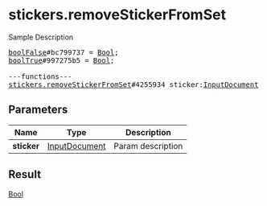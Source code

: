 # stickers.removeStickerFromSet

Sample Description

<pre>
<a href="../constructor/boolFalse.md">boolFalse</a>#bc799737 = <a href="../type/Bool.md">Bool</a>;
<a href="../constructor/boolTrue.md">boolTrue</a>#997275b5 = <a href="../type/Bool.md">Bool</a>;

---functions---
<a href="../method/stickers.removeStickerFromSet.md">stickers.removeStickerFromSet</a>#4255934 sticker:<a href="../type/InputDocument.md">InputDocument</a> = <a href="../type/Bool.md">Bool</a>;
</pre>
## Parameters

| Name | Type | Description |
|------|:----:|-------------|
| **sticker** | <a href="../type/InputDocument.md">InputDocument</a> | Param description |

## Result

<a href="../type/Bool.md">Bool</a>

